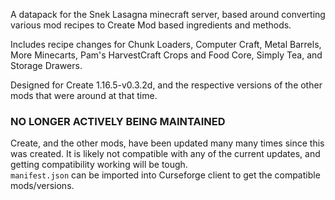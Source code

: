 A datapack for the Snek Lasagna minecraft server, based around converting various mod recipes to Create Mod based ingredients and methods.

Includes recipe changes for Chunk Loaders, Computer Craft, Metal Barrels, More Minecarts, Pam's HarvestCraft Crops and Food Core, Simply Tea, and Storage Drawers.

Designed for Create 1.16.5-v0.3.2d, and the respective versions of the other mods that were around at that time.

### NO LONGER ACTIVELY BEING MAINTAINED
Create, and the other mods, have been updated many many times since this was created. It is likely not compatible with any of the current updates, and getting compatibility working will be tough.  
```manifest.json``` can be imported into Curseforge client to get the compatible mods/versions.